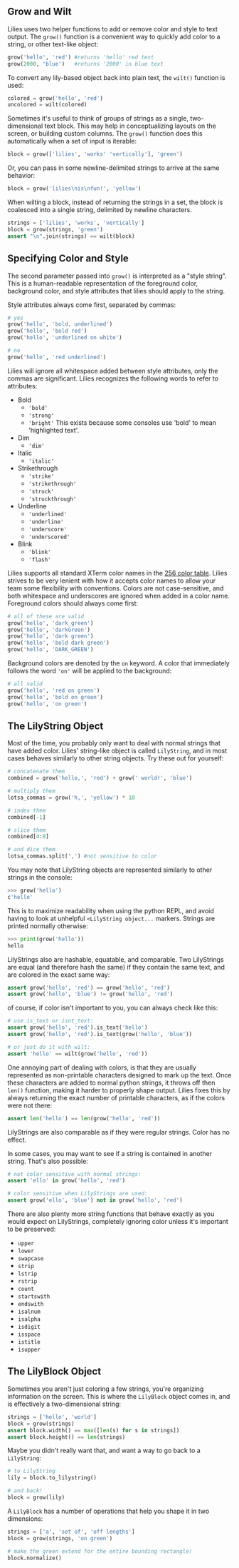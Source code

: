 Grow and Wilt
--------------
Lilies uses two helper functions to add or remove color and style to text output. The `grow()` function is a convenient way to quickly add color to a string, or other text-like object:

```python
grow('hello', 'red') #returns 'hello' red text
grow(2000, 'blue')   #returns '2000' in blue text
```

To convert any lily-based object back into plain text, the `wilt()` function is used:

```python
colored = grow('hello', 'red')
uncolored = wilt(colored)
```

Sometimes it's useful to think of groups of strings as a single, two-dimensional text block. This may help in conceptualizing layouts on the screen, or building custom columns. The `grow()` function does this automatically when a set of input is iterable:

```python
block = grow(['lilies', 'works' 'vertically'], 'green')
```

Or, you can pass in some newline-delimited strings to arrive at the same behavior:

```python
block = grow('lilies\nis\nfun!', 'yellow')
```

When wilting a block, instead of returning the strings in a set, the block is coalesced into a single string, delimited by newline characters.

```python
strings = ['lilies', 'works', 'vertically']
block = grow(strings, 'green')
assert "\n".join(strings) == wilt(block)
```

Specifying Color and Style
--------------------------
The second parameter passed into `grow()` is interpreted as a "style string". This is a human-readable representation of the foreground color, background color, and style attributes that lilies should apply to the string.

Style attributes always come first, separated by commas:

```python
# yes
grow('hello', 'bold, underlined')
grow('hello', 'bold red')
grow('hello', 'underlined on white')

# no
grow('hello', 'red underlined')
```

Lilies will ignore all whitespace added between style attributes, only the commas are significant. Lilies recognizes the following words to refer to attributes:

- Bold
  - `'bold'`
  - `'strong'`
  - `'bright'` This exists because some consoles use 'bold' to mean 'highlighted text'.
- Dim
  - `'dim'`
- Italic
  - `'italic'`
- Strikethrough
  - `'strike'`
  - `'strikethrough'`
  - `'struck'`
  - `'struckthrough'`
- Underline
  - `'underlined'`
  - `'underline'`
  - `'underscore'`
  - `'underscored'`
- Blink
  - `'blink'`
  - `'flash'`

Lilies supports all standard XTerm color names in the [256 color table](https://jonasjacek.github.io/colors/). Lilies strives to be very lenient with how it accepts color names to allow your team some flexibility with conventions. Colors are not case-sensitive, and both whitespace and underscores are ignored when added in a color name. Foreground colors should always come first:

```python
# all of these are valid
grow('hello', 'dark_green')
grow('hello', 'darkGreen')
grow('hello', 'dark green')
grow('hello', 'bold dark green')
grow('hello', 'DARK_GREEN')
```

Background colors are denoted by the `on` keyword. A color that immediately follows the word `'on'` will be applied to the background:

```python
# all valid
grow('hello', 'red on green')
grow('hello', 'bold on green')
grow('hello', 'on green')
```

The LilyString Object
---------------------
Most of the time, you probably only want to deal with normal strings that have added color. Lilies' string-like object is called `LilyString`, and in most cases behaves similarly to other string objects. Try these out for yourself:

```python
# concatenate them
combined = grow('hello,', 'red') + grow(' world!', 'blue')

# multiply them
lotsa_commas = grow('h,', 'yellow') * 10

# index them
combined[-1]

# slice them
combined[4:8]

# and dice them
lotsa_commas.split(',') #not sensitive to color
```

You may note that LilyString objects are represented similarly to other strings in the console:

```python
>>> grow('hello')
c'hello'
```

This is to maximize readability when using the python REPL, and avoid having to look at unhelpful `<LilyString object...` markers. Strings are printed normally otherwise:

```python
>>> print(grow('hello'))
hello
```

LilyStrings also are hashable, equatable, and comparable. Two LilyStrings are equal (and therefore hash the same) if they contain the same text, and are colored in the exact same way:

```python
assert grow('hello', 'red') == grow('hello', 'red')
assert grow('hello', 'blue') != grow('hello', 'red')
```

of course, if color isn't important to you, you can always check like this:

```python
# use is_text or isnt_text:
assert grow('hello', 'red').is_text('hello')
assert grow('hello', 'red').is_text(grow('hello', 'blue'))

# or just do it with wilt:
assert 'hello' == wilt(grow('hello', 'red'))
```

One annoying part of dealing with colors, is that they are usually represented as non-printable characters designed to mark up the text. Once these characters are added to normal python strings, it throws off then `len()` function, making it harder to properly shape output. Lilies fixes this by always returning the exact number of printable characters, as if the colors were not there:

```python
assert len('hello') == len(grow('hello', 'red'))
```

LilyStrings are also comparable as if they were regular strings. Color has no effect.

In some cases, you may want to see if a string is contained in another string. That's also possible:

```python
# not color sensitive with normal strings:
assert 'ello' in grow('hello', 'red')

# color sensitive when LilyStrings are used:
assert grow('ello', 'blue') not in grow('hello', 'red')
```

There are also plenty more string functions that behave exactly as you would expect on LilyStrings, completely ignoring color unless it's important to be preserved:

- `upper`
- `lower`
- `swapcase`
- `strip`
- `lstrip`
- `rstrip`
- `count`
- `startswith`
- `endswith`
- `isalnum`
- `isalpha`
- `isdigit`
- `isspace`
- `istitle`
- `isupper`



The LilyBlock Object
--------------------
Sometimes you aren't just coloring a few strings, you're organizing information on the screen. This is where the `LilyBlock` object comes in, and is effectively a two-dimensional string:

```python
strings = ['hello', 'world']
block = grow(strings)
assert block.width() == max([len(s) for s in strings])
assert block.height() == len(strings)
```

Maybe you didn't really want that, and want a way to go back to a `LilyString`:

```python
# to LilyString
lily = block.to_lilystring()

# and back!
block = grow(lily)
```

A `LilyBlock` has a number of operations that help you shape it in two dimensions:

```python
strings = ['a', 'set of', 'off lengths']
block = grow(strings, 'on green')

# make the green extend for the entire bounding rectangle!
block.normalize()
```
